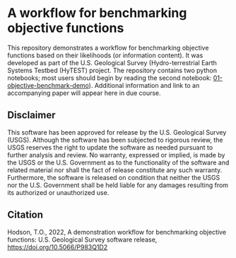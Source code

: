 # A workflow for benchmarking objective functions
This repository demonstrates a workflow for benchmarking objective functions based on their likelihoods (or information content).
It was developed as part of the U.S. Geological Survey (Hydro-terrestrial Earth Systems Testbed (HyTEST) project.
The repository contains two python notebooks; most users should begin by reading the second notebook:
[01-objective-benchmark-demo](https://code.usgs.gov/wma/hytest/workflow-hodson-2022-objective-benchmark/-/blob/main/01-objective-benchmark-demo.ipynb)).
Additional information and link to an accompanying paper will appear here in due course.

## Disclaimer
This software has been approved for release by the U.S. Geological Survey (USGS).
Although the software has been subjected to rigorous review, the USGS reserves the right to update the software as needed pursuant to further analysis and review.
No warranty, expressed or implied, is made by the USGS or the U.S. Government as to the functionality of the software and related material nor shall the fact of release constitute any such warranty.
Furthermore, the software is released on condition that neither the USGS nor the U.S. Government shall be held liable for any damages resulting from its authorized or unauthorized use.

## Citation
Hodson, T.O., 2022, A demonstration workflow for benchmarking objective functions:
U.S. Geological Survey software release, https://doi.org/10.5066/P983Q1D2
